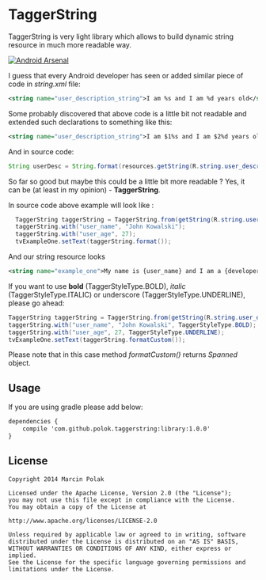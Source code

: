 TaggerString
============

TaggerString is very light library which allows to build dynamic string resource in much more readable way.

[![Android Arsenal](https://img.shields.io/badge/Android%20Arsenal-TaggerString-brightgreen.svg?style=flat)](https://android-arsenal.com/details/1/1048)

I guess that every Android developer has seen or added similar piece of code in *string.xml* file:

```xml
<string name="user_description_string">I am %s and I am %d years old</string>`
```

Some probably discovered that above code is a little bit not readable and extended such declarations to something like this:
```xml
<string name="user_description_string">I am $1%s and I am $2%d years old</string>
```

And in source code:
```java
String userDesc = String.format(resources.getString(R.string.user_description_string), "John Kowalski", 27);
```

So far so good but maybe this could be a little bit more readable ? Yes, it can be (at least in my opinion) - **TaggerString**.

In source code above example will look like :

```java
  TaggerString taggerString = TaggerString.from(getString(R.string.user_description_string));
  taggerString.with("user_name", "John Kowalski");
  taggerString.with("user_age", 27);
  tvExampleOne.setText(taggerString.format());
```

And our string resource looks

```xml
<string name="example_one">My name is {user_name} and I am a {developer_role}</string>
```

If you want to use **bold** (TaggerStyleType.BOLD), *italic* (TaggerStyleType.ITALIC) or underscore (TaggerStyleType.UNDERLINE), please go ahead:

```java
TaggerString taggerString = TaggerString.from(getString(R.string.user_description_string));
taggerString.with("user_name", "John Kowalski", TaggerStyleType.BOLD);
taggerString.with("user_age", 27, TaggerStyleType.UNDERLINE);
tvExampleOne.setText(taggerString.formatCustom());
```
Please note that in this case method *formatCustom()* returns *Spanned* object.

Usage
----------

If you are using gradle please add below:

```xml
dependencies {
    compile 'com.github.polok.taggerstring:library:1.0.0'
}
```

License
----------

```
Copyright 2014 Marcin Polak

Licensed under the Apache License, Version 2.0 (the "License");
you may not use this file except in compliance with the License.
You may obtain a copy of the License at

http://www.apache.org/licenses/LICENSE-2.0

Unless required by applicable law or agreed to in writing, software
distributed under the License is distributed on an "AS IS" BASIS,
WITHOUT WARRANTIES OR CONDITIONS OF ANY KIND, either express or implied.
See the License for the specific language governing permissions and
limitations under the License.
```

